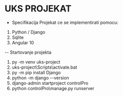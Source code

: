# UKS PROJEKAT

* Specifikacija
Projekat ce se implementirati pomocu:
1. Python / Django
2. Sqlite
3. Angular 10

-- Startovanje projekta
1. py -m venv uks-project
2. uks-project\Scripts\activate.bat
3. py -m pip install Django
4. python -m django --version
5. django-admin startproject controlPro
6. python controlPro\manage.py runserver
